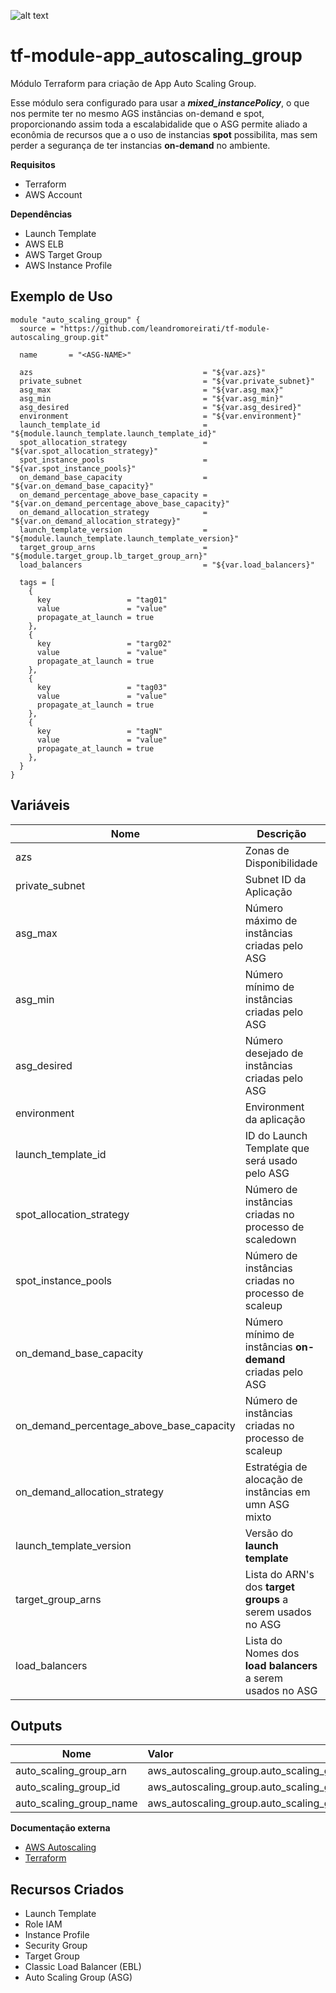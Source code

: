 
![alt text](https://www.terraform.io/assets/images/logo-hashicorp-3f10732f.svg)

# **tf-module-app_autoscaling_group**

Módulo Terraform para criação de App Auto Scaling Group.

Esse módulo sera configurado para usar a ***mixed_instancePolicy***, o que nos permite ter no mesmo AGS instâncias on-demand e spot, proporcionando assim toda a escalabidalide que o ASG permite aliado a econômia de recursos que a o uso de instancias **spot** possibilita, mas sem perder a segurança de ter instancias **on-demand** no ambiente.

 **Requisitos**
 - Terraform
 - AWS Account

 **Dependências**
 - Launch Template
 - AWS ELB
 - AWS Target Group
 - AWS Instance Profile

 **Exemplo de Uso**
 ------
```
module "auto_scaling_group" {
  source = "https://github.com/leandromoreirati/tf-module-autoscaling_group.git"

  name       = "<ASG-NAME>"

  azs                                      = "${var.azs}"
  private_subnet                           = "${var.private_subnet}"
  asg_max                                  = "${var.asg_max}"
  asg_min                                  = "${var.asg_min}"
  asg_desired                              = "${var.asg_desired}"
  environment                              = "${var.environment}"
  launch_template_id                       = "${module.launch_template.launch_template_id}" 
  spot_allocation_strategy                 = "${var.spot_allocation_strategy}"
  spot_instance_pools                      = "${var.spot_instance_pools}"
  on_demand_base_capacity                  = "${var.on_demand_base_capacity}"
  on_demand_percentage_above_base_capacity = "${var.on_demand_percentage_above_base_capacity}"
  on_demand_allocation_strategy            = "${var.on_demand_allocation_strategy}"
  launch_template_version                  = "${module.launch_template.launch_template_version}"
  target_group_arns                        = "${module.target_group.lb_target_group_arn}"
  load_balancers                           = "${var.load_balancers}"

  tags = [
    {
      key                 = "tag01"
      value               = "value"
      propagate_at_launch = true
    },
    {
      key                 = "targ02"
      value               = "value"
      propagate_at_launch = true
    },
    {
      key                 = "tag03"
      value               = "value"
      propagate_at_launch = true
    },
    {
      key                 = "tagN"
      value               = "value"
      propagate_at_launch = true
    },
  }
}

```
 **Variáveis**
 ------
 |          Nome                             |                      Descrição                                       |      Default     |
 | ------------------------------------------|----------------------------------------------------------------------|:----------------:|
 |  azs                                      | Zonas de Disponibilidade                                             |     ""           |
 |  private_subnet                           | Subnet ID da Aplicação                                               |     ""           |
 |  asg_max                                  | Número máximo de instâncias criadas pelo ASG                         |     ""           |
 |  asg_min                                  | Número mínimo de instâncias criadas pelo ASG                         | ChangeInCapacity |
 |  asg_desired                              | Número desejado de instâncias criadas pelo ASG                       |     ""           |
 |  environment                              | Environment da aplicação                                             |   false          |
 |  launch_template_id                       | ID do Launch Template que será usado pelo ASG                        |     ""           |
 |  spot_allocation_strategy                 | Número de instâncias criadas no processo de scaledown                |     ""           |
 |  spot_instance_pools                      | Número de instâncias criadas no processo de scaleup                  |     ""           |
 |  on_demand_base_capacity                  | Número mínimo de instâncias **on-demand** criadas pelo ASG           |     "0"          |
 |  on_demand_percentage_above_base_capacity | Número de instâncias criadas no processo de scaleup                  |     "100"        |
 |  on_demand_allocation_strategy            | Estratégia de alocação de instâncias em umn ASG mixto                |  "prioritized"   |
 |  launch_template_version                  | Versão do **launch template**                                        |     ""           |
 |  target_group_arns                        | Lista do ARN's dos **target groups** a serem usados no ASG           |     ""           |
 |  load_balancers                           | Lista do Nomes dos **load balancers** a serem usados no ASG          |     ""           |


 **Outputs**
 ------
 |              Nome       |                              Valor            |
 | ------------------------|:----------------------------------------------|
 | auto_scaling_group_arn  | aws_autoscaling_group.auto_scaling_group.arn  |
 | auto_scaling_group_id   | aws_autoscaling_group.auto_scaling_group.id   |
 | auto_scaling_group_name | aws_autoscaling_group.auto_scaling_group.name |

 **Documentação externa**
 - [AWS Autoscaling](https://docs.aws.amazon.com/pt_br/autoscaling/ec2/userguide/what-is-amazon-ec2-auto-scaling.html)
 - [Terraform](https://www.terraform.io/docs/providers/aws/r/autoscaling_group.html)

 **Recursos Criados**
 ------
 - Launch Template
 - Role IAM
 - Instance Profile
 - Security Group
 - Target Group
 - Classic Load Balancer (EBL)
 - Auto Scaling Group (ASG)